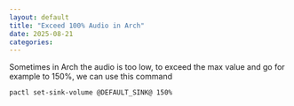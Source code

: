 ```yaml
---
layout: default
title: "Exceed 100% Audio in Arch"
date: 2025-08-21 
categories: 
---
```

Sometimes in Arch the audio is too low, to exceed the max value and go for example to 150%, we can use this command
```
pactl set-sink-volume @DEFAULT_SINK@ 150%
```
